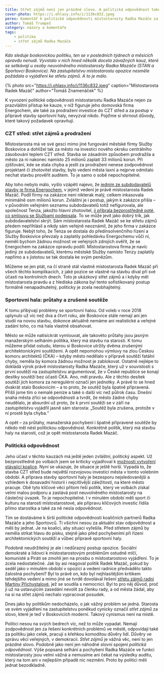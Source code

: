 ```yaml
---
title: Střet zájmů není jen prázdné slovo. A politická odpovědnost také ne
cover-photo: https://i.ohlasy.info/i/1136c832.jpeg
perex: Komentář k politické odpovědnosti místostarosty Radka Mazáče za kauzu Energochem, prodražení investice do CZT střed a postup v přípravě stavby sportovní haly.
author: Tomáš Trumpeš
category: názory a komentáře
tags:
    - politika
    - střet zájmů Radka Mazáče
---
```


*Kdo sleduje boskovickou politiku, ten se v posledních týdnech a měsících opravdu nenudí. Vyvstalo v nich hned několik docela závažných kauz, které se setkávají u osoby neuvolněného místostarosty Radka Mazáče (STAN a Sportovci Boskovice). Na zastupitelstvu místostarostu opozice nesměle požádala o vyjádření ke střetu zájmů. A to je málo.*

{% photo src="https://i.ohlasy.info/i/1136c832.jpeg" caption="Místostarosta Radek Mazáč" author="Tomáš Znamenáček" %}

K vyvození politické odpovědnosti místostarostu Radka Mazáče nejen za prazvláštní přístup ke kauze, v níž figuruje jeho domovská firma Energochem, ale také za prodražení investice do CZT střed a za postup v přípravě stavby sportovní haly, nevyzval nikdo. Pojďme si shrnout důvody, které takový požadavek opravňují.

### CZT střed: střet zájmů a prodražení

Místostarosta má ve své gesci mimo jiné fungování městské firmy Služby Boskovice a dohlížel tak za město na investici nového okrsku centrálního zásobování teplem CZT střed. Stavba se zásadním způsobem prodražila a město za ni nakonec namísto 25 milionů zaplatí 33 milionů korun. Při zjišťování, kde se stala chyba a jestli za prodražení nenese zodpovědnost projektant či zhotovitel stavby, bylo vedení města laxní a nejprve odmítalo nechat stavbu prověřit auditem. To je samo o sobě nepochopitelné.

Aby toho nebylo málo, vyšlo vzápětí najevo, že [jedním ze subdodavatelů stavby je firma Energochem](https://ohlasy.info/clanky/2021/01/stret-zajmu-mazac.html), v jejímž vedení je právě místostarosta Radek Mazáč. Podíl firmy na zakázce není nikterak malý, celkem inkasovala minimálně osm milionů korun. Zvláštní je i postup, jakým k zakázce přišla – v původním veřejném seznamu subdodavatelů totiž nefigurovala, ale společnost Tenza, jakožto hlavní zhotovitel, [ji přibrala bezprostředně poté, co smlouvu se Službami podepsala](https://ohlasy.info/clanky/2021/01/czt-energochem.html). To se může jevit jako dobrý trik, jak subdodavatelství skrýt. Sám místostarosta Radek Mazáč se ke střetu zájmů předem nepřihlásil a nikdy sám veřejně neoznámil, že jeho firma v zakázce figuruje. Nebýt toho, že Tenza se dostala do předinsolvenčního řízení a Služby Boskovice převzaly a zaplatily pohledávku Energochemu vůči ní, neměli bychom žádnou možnost ve veřejných zdrojích ověřit, že se Energochem na zakázce opravdu podílí. Místostarostova firma je navíc jediný ze subdodavatelů, kterému městské Služby namísto Tenzy zaplatily napřímo a s jistotou se tak dostala ke svým penězům.

Můžeme se jen ptát, na čí straně stál vlastně místostarosta Radek Mazáč při všech těchto komplikacích, z jaké pozice se vlastně na stavbu díval při své účasti na kontrolních dnech. Toto je ukázkový střet zájmů a i kdyby měl místostarosta pravdu a z hlediska zákona byl tento sofistikovaný postup formálně nenapadnutelný, politicky je zcela neobhajitelný.

### Sportovní hala: průtahy a zrušené soutěže

K tomu přibývají problémy se sportovní halou. Od voleb v roce 2018 uplynulo už víc než dva a čtvrt roku, ale Boskovice stále nemají ani jen studii na novou stavbu, dokonce aktuálně nemáme ani realistické a veřejné zadání toho, co má hala vlastně obsahovat. 

Město se může natisíckrát vymlouvat, ale takovéto průtahy jsou jasným manažerským selháním politika, který má stavbu na starosti. K tomu můžeme přidat ostudu, kterou si Boskovice utržily dvěma zrušenými architektonickými soutěžemi. A opět nepomohou výmluvy na zlou Českou komoru architektů (ČKA) – kdyby město nedělalo v přípravě soutěží fatální chyby, neměla by komora žádnou možnost je zablokovat. Ostatně nejlépe to dokládá výrok právě místostarosty Radka Mazáče, který už v souvislosti s první soutěží na zastupitelstvu argumentoval, že v České republice se konají desítky soutěží bez účasti ČKA. Ano, měl pravdu. Ale z těchto desítek soutěží jich komora za neregulérní označí jen jednotky. A právě to se hned dvakrát stalo Boskovicím – a to proto, že soutěž byla špatně připravená. Přišli jsme tím o nemalé peníze a také o další víc než půlrok času. Dnešní snaha města zříci se odpovědnosti a tvrdit, že město žádné chyby neudělalo, je absurdní už proto, že k první soutěži se v září na zastupitelstvu vyjádřil jasně sám starosta: „Soutěž byla zrušena, protože v ní prostě byla chyba.“

A opět – za průtahy, manažerská pochybení i špatně připravené soutěže by někdo měl nést politickou odpovědnost. Konkrétně politik, který má stavbu haly na starosti, což je opět místostarosta Radek Mazáč.

### Politická odpovědnost

Jeho účast v těchto kauzách má ještě jeden zvláštní, politický aspekt. Už bezprostředně po volbách jsem se kriticky vyjadřoval k [možnosti vytvoření stávající koalice](https://ohlasy.info/clanky/2018/10/volby-komentar.html). Nyní se ukazuje, že situace je ještě horší. Vypadá to, že stavba CZT střed bude největší rozvojovou investicí města v tomto volebním období. A příprava stavby sportovní haly je bezesporu nejsledovanější a vzhledem k dosavadní historii i nejcitlivější záležitostí, na které město pracuje. Obě tyto klíčové věci přitom řeší politik, který ve volbách získal velmi malou podporu a zastává post neuvolněného místostarosty na částečný úvazek. To je nepochopitelné. I v minulém období měli sport či kulturu na starosti místostarostové, ale přípravu klíčových investic řídila přímo starostka a také za ně nesla odpovědnost.

Tím se dostáváme k širší politické odpovědnosti koaličních partnerů Radka Mazáče a jeho Sportovců. Ti všichni nesou za aktuální stav odpovědnost a měli by jednat. Je na koalici, aby situaci vyřešila. Před střetem zájmů by neměla strkat hlavu do písku, stejně jako před pochybeními při řízení architektonických soutěží a vůbec přípravě sportovní haly.

Podobně neudržitelný je ale i nedůrazný postup opozice. Sociální demokraté a lidovci k místostarostovým problémům ostudně mlčí, komunisté a Piráti se zmohli jen na prosbu o místostarostovo vyjádření. To je zcela nedostatečné. Jak by asi reagoval politik Radek Mazáč, pokud by seděl jako v minulém období v opozici a vedení radnice předvádělo takto žalostná pochybení? Byl to právě on, kdo byl nejhlasitějším kritikem tehdejšího vedení a mimo jiné se tvrdě dovolával řešení [střetu zájmů radní Martiny Přichystalové](https://ohlasy.info/clanky/2015/06/stret-zajmu-radni-prichystalove.html), jež se soudila s nemocnicí. Byl to pro něj důvod, proč ji už na ustavujícím zasedání nevolit za členku rady, a od města žádal, aby na si na střet zájmů nechalo vypracovat posudek.

Dnes jako by politikům nedocházelo, o jak vážný problém se jedná. Starosta ve svém vyjádření na zastupitelstvu poněkud cynicky označil *střet zájmů* za slovo, které je teď v Boskovicích moderní. Takový cynismus není na místě. 

Politici nesou na svých bedrech víc, než to může vypadat. Nemají zodpovědnost jen za řešení konkrétních problémů ve městě, odpovídají také za politiku jako celek, pracují s křehkou komoditou důvěry lidí. Důvěry ve správu věcí veřejných, v demokracii. *Střet zájmů* je vážná věc, není to jen prázdné slovo. Podobně jako není jen náhodné slovní spojení *politická odpovědnost*. Výše popsaná selhání a pochybení Radka Mazáče ve funkci místostarosty jsou velmi vážná a nemusíme ani čekat na výsledky auditu, který na tom ani v nejlepším případě nic nezmění. Proto by politici měli jednat bezodkladně.
